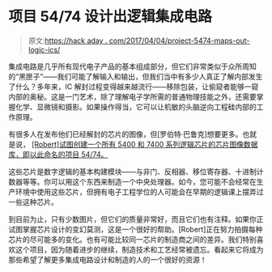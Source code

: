 # 项目 54/74 设计出逻辑集成电路

> 原文:[https://hack aday . com/2017/04/04/project-5474-maps-out-logic-ics/](https://hackaday.com/2017/04/04/project-5474-maps-out-logic-ics/)

集成电路是几乎所有现代电子产品的基本组成部分，但它们非常类似于众所周知的“黑匣子”——我们可能了解输入和输出，但我们当中有多少人真正了解内部发生了什么？多年来，IC 解封过程变得越来越流行——移除包装，让偷窥者能够一窥内部的奥秘。这是一门艺术，除了理解电子学所需的普通物理技能之外，还需要掌握化学、显微镜和摄影。如果操作得当，它可以让机敏的头脑逆向工程硅内部的工作原理。

有很多人在发布他们已经解封的芯片的图像，但[罗伯特·巴鲁克]想要更多。也就是说， [[Robert]试图创建一个所有 5400 和 7400 系列逻辑芯片的芯片图像数据库，即以此命名的项目 54/74。](https://project5474.org/index.php?title=Main_Page)

这些芯片是数字逻辑的基本构建模块——与非门、反相器、移位寄存器、十进制计数器等等。你可以用这个东西来制造一个中央处理器。如今，您可能不会经常在生产环境中使用这些芯片，但拥有电子工程学位的人可能会在早期的逻辑课上摆弄过一些这种芯片。

到目前为止，只有少数图片，但它们的质量非常好，而且它们也有注释。如果你正试图掌握芯片设计的变幻莫测，这是一个很好的帮助。[Robert]正在努力拍摄每种芯片的尽可能多的变化。也有可能比较同一芯片的制造商之间的差异。我们特别喜欢这个项目，因为随着进步的继续，制造技术和工艺经常被遗忘。看起来它将成为那些希望了解更多集成电路设计和制造的人的一个很好的资源！